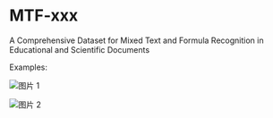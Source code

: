 # MTF-xxx
A Comprehensive Dataset for Mixed Text and Formula Recognition in Educational and Scientific Documents

Examples:

![图片 1](https://github.com/lyhh123/MTF-xxx/assets/48280924/8d84bc45-9ead-4797-af43-3127d71a1c0b)


![图片 2](https://github.com/lyhh123/MTF-xxx/assets/48280924/ef598462-b8fe-4278-9d95-d1b843f2c247)
